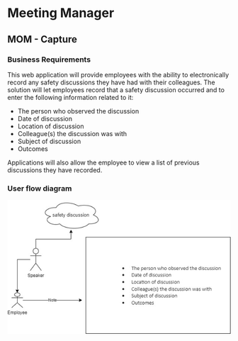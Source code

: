 # Meeting Manager
## MOM - Capture

### Business Requirements

This web application will provide employees with the ability to electronically record any safety discussions they have had with their colleagues.  The solution will let employees record that a safety discussion occurred and to enter the following information related to it:  

* The person who observed the discussion
* Date of discussion 
* Location of discussion 
* Colleague(s) the discussion was with 
* Subject of discussion  
* Outcomes

Applications will also allow the employee to view a list of previous discussions they have recorded.

### User flow diagram

![alt text](https://github.com/nayanarajur/safety_meeting_manager/blob/main/documents/user_flow.jpg)
